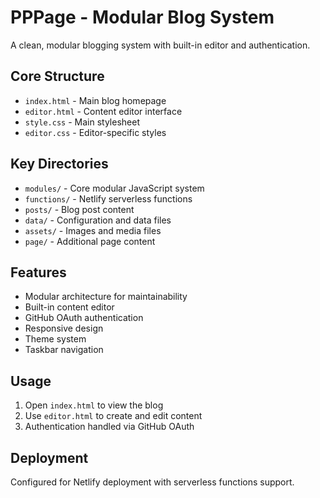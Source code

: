 # PPPage - Modular Blog System

A clean, modular blogging system with built-in editor and authentication.

## Core Structure

- `index.html` - Main blog homepage
- `editor.html` - Content editor interface
- `style.css` - Main stylesheet
- `editor.css` - Editor-specific styles

## Key Directories

- `modules/` - Core modular JavaScript system
- `functions/` - Netlify serverless functions
- `posts/` - Blog post content
- `data/` - Configuration and data files
- `assets/` - Images and media files
- `page/` - Additional page content

## Features

- Modular architecture for maintainability
- Built-in content editor
- GitHub OAuth authentication
- Responsive design
- Theme system
- Taskbar navigation

## Usage

1. Open `index.html` to view the blog
2. Use `editor.html` to create and edit content
3. Authentication handled via GitHub OAuth

## Deployment

Configured for Netlify deployment with serverless functions support.
